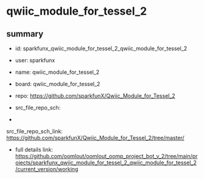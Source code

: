 # qwiic_module_for_tessel_2
 
## summary 
* id: sparkfunx_qwiic_module_for_tessel_2_qwiic_module_for_tessel_2
* user: sparkfunx
* name: qwiic_module_for_tessel_2
* board: qwiic_module_for_tessel_2
* repo: https://github.com/sparkfunX/Qwiic_Module_for_Tessel_2



* src_file_repo_sch: 
*
 src_file_repo_sch_link: https://github.com/sparkfunX/Qwiic_Module_for_Tessel_2/tree/master/
* full details link: https://github.com/oomlout/oomlout_oomp_project_bot_v_2/tree/main/projects/sparkfunx_qwiic_module_for_tessel_2_qwiic_module_for_tessel_2/current_version/working  






